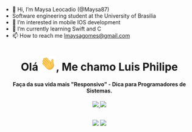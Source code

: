 - 👋 Hi, I’m Maysa Leocadio (@Maysa87)
- Software engineering student at the University of Brasilia 
- 👀 I’m interested in mobile IOS development
- 🌱 I’m currently learning Swift and C
- 📫 How to reach me lmaysagomes@gmail.com

<h1 align="center">Olá <img src="https://raw.githubusercontent.com/ABSphreak/ABSphreak/master/gifs/Hi.gif" width="40px" />, Me chamo Luis Philipe</h1>

<h4 align="center">Faça da sua vida mais "Responsivo" - Dica para Programadores de Sistemas.
<h4/>
 
 <div align="center">
  <a href="https://github.com/Maysa87">
  <img height="150em" src="https://github-readme-stats.vercel.app/api?username=Maysa87&show_icons=true&theme=github_dark&include_all_commits=true&count_private=true"/>
  <img height="150em" src="https://github-readme-stats.vercel.app/api/top-langs/?username=Maysa87&layout=compact&theme=github_dark"/>
</div>
  
  ##
  
<div align="center"> 
  <a href = "mailto:"><img src="https://img.shields.io/badge/Gmail-D14836?style=for-the-badge&logo=gmail&logoColor=white" target="_blank"></a>
  <a href="" target="_blank"><img src="https://img.shields.io/badge/-LinkedIn-%230077B5?style=for-the-badge&logo=linkedin&logoColor=white" target="_blank"></a>
</div>

<!---
Maysa87/Maysa87 is a ✨ special ✨ repository because its `README.md` (this file) appears on your GitHub profile.
You can click the Preview link to take a look at your changes.
--->
